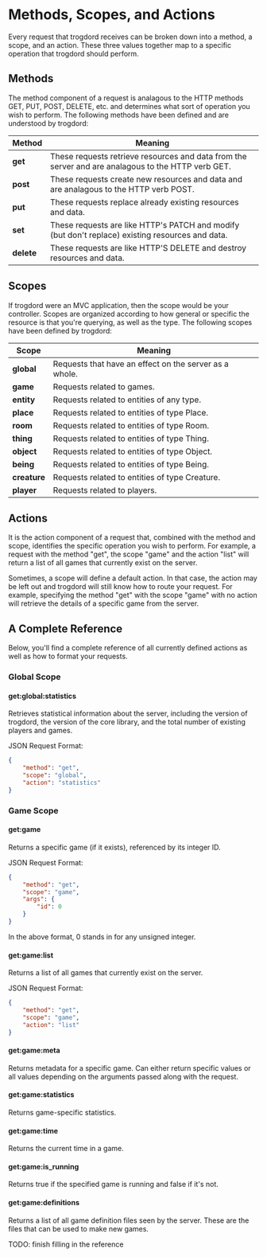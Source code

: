# Methods, Scopes, and Actions

Every request that trogdord receives can be broken down into a method, a scope, and an action. These three values together map to a specific operation that trogdord should perform.

## Methods

The method component of a request is analagous to the HTTP methods GET, PUT, POST, DELETE, etc. and determines what sort of operation you wish to perform. The following methods have been defined and are understood by trogdord:

| Method | Meaning |
|-|-|
| **get** | These requests retrieve resources and data from the server and are analagous to the HTTP verb GET. |
| **post** | These requests create new resources and data and are analagous to the HTTP verb POST. |
| **put** | These requests replace already existing resources and data. |
| **set** | These requests are like HTTP's PATCH and modify (but don't replace) existing resources and data. |
| **delete** | These requests are like HTTP'S DELETE and destroy resources and data. |

## Scopes

If trogdord were an MVC application, then the scope would be your controller. Scopes are organized according to how general or specific the resource is that you're querying, as well as the type. The following scopes have been defined by trogdord:

| Scope | Meaning |
|-|-|
| **global** | Requests that have an effect on the server as a whole. |
| **game** | Requests related to games. |
| **entity** | Requests related to entities of any type. |
| **place** | Requests related to entities of type Place. |
| **room** | Requests related to entities of type Room. |
| **thing** | Requests related to entities of type Thing. |
| **object** | Requests related to entities of type Object. |
| **being** | Requests related to entities of type Being. |
| **creature** | Requests related to entities of type Creature. |
| **player** | Requests related to players. |

## Actions

It is the action component of a request that, combined with the method and scope, identifies the specific operation you wish to perform. For example, a request with the method "get", the scope "game" and the action "list" will return a list of all games that currently exist on the server.

Sometimes, a scope will define a default action. In that case, the action may be left out and trogdord will still know how to route your request. For example, specifying the method "get" with the scope "game" with no action will retrieve the details of a specific game from the server.

## A Complete Reference

Below, you'll find a complete reference of all currently defined actions as well as how to format your requests.

### Global Scope

#### get:global:statistics

Retrieves statistical information about the server, including the version of trogdord, the version of the core library, and the total number of existing players and games.

JSON Request Format:

```json
{
	"method": "get",
	"scope": "global",
	"action": "statistics"
}
```

### Game Scope

#### get:game

Returns a specific game (if it exists), referenced by its integer ID.

JSON Request Format:

```json
{
	"method": "get",
	"scope": "game",
	"args": {
		"id": 0
	}
}
```

In the above format, 0 stands in for any unsigned integer.

#### get:game:list

Returns a list of all games that currently exist on the server.

JSON Request Format:

```json
{
	"method": "get",
	"scope": "game",
	"action": "list"
}
```

#### get:game:meta

Returns metadata for a specific game. Can either return specific values or all values depending on the arguments passed along with the request.

#### get:game:statistics

Returns game-specific statistics.

#### get:game:time

Returns the current time in a game.

#### get:game:is_running

Returns true if the specified game is running and false if it's not.

#### get:game:definitions

Returns a list of all game definition files seen by the server. These are the files that can be used to make new games.

TODO: finish filling in the reference
